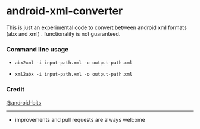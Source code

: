 # android-xml-converter
This is just an experimental code to convert between android xml formats (abx and xml) . functionality is not guaranteed.

### Command line usage

- `abx2xml -i input-path.xml -o output-path.xml`

- `xml2abx -i input-path.xml -o output-path.xml`


### Credit
[@android-bits](https://github.com/cclgroupltd/android-bits/tree/main/ccl_abx)

---

- improvements and pull requests are always welcome


